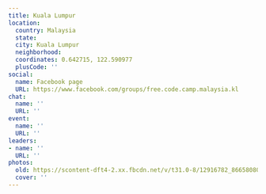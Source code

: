 ```yaml
---
title: Kuala Lumpur
location:
  country: Malaysia
  state: 
  city: Kuala Lumpur
  neighborhood: 
  coordinates: 0.642715, 122.590977
  plusCode: ''
social:
  name: Facebook page
  URL: https://www.facebook.com/groups/free.code.camp.malaysia.kl
chat:
  name: ''
  URL: ''
event:
  name: ''
  URL: ''
leaders:
- name: ''
  URL: ''
photos:
  old: https://scontent-dft4-2.xx.fbcdn.net/v/t31.0-8/12916782_866580803446756_3323078058859509180_o.jpg?oh=50f38d28e3673ca80c98dc73dd1b5ef1&oe=594EDDA8
  cover: ''
---
```

